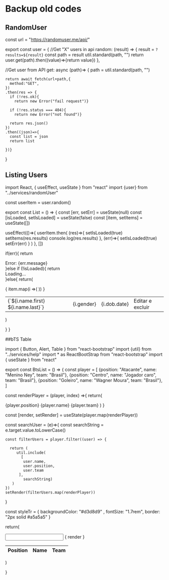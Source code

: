 # Backup old codes

## RandomUser

const url = "https://randomuser.me/api/"

export const user = {
//Get "X" users in api
random: (result) => {
result = `?results=${result}`
const path = result
util.standard(path, "")
return user.get(path).then((value)=>{return value})
},

//Get user from API
get: async (path)=> {
path = util.standard(path, "")

    return await fetch(url+path,{
      method:"GET",
    })
    .then(res => {
      if (!res.ok){
        return new Error("fail request")}

      if (!res.status === 404){
        return new Error("not found")}

      return res.json()
    })
    .then((json)=>{
      const list = json
      return list

    })}

}

## Listing Users

import React, { useEffect, useState } from "react"
import {user} from "../services/randomUser"

const userItem = user.random()

export const List = () => {
const [err, setErr] = useState(null)
const [isLoaded, setIsLoaded] = useState(false)
const [item, setItems] = useState([])

useEffect(()=>{
userItem.then(
(res)=>{
setIsLoaded(true)
setItems(res.results)
console.log(res.results)
},
(err)=>{
setIsLoaded(true)
setErr(err)
}
)
}, [])

if(err){
return <div>Error: {err.message}</div>
}else if (!isLoaded){
return <div>Loading...</div>
}else{
return(

<table>
{
item.map(i =>(
<tr key={i.id}>
<td className="name">{`${i.name.first} ${i.name.last}`}</td>
<td className="gender">{i.gender}</td>
<td className="bird">{i.dob.date}</td>
<td className="actions">Editar e excluir</td>
</tr>
))
}
</table>
)

}
}

##bTS Table

import { Button, Alert, Table } from "react-bootstrap"
import {util} from "../services/help"
import \* as ReactBootStrap from "react-bootstrap"
import { useState } from "react"

export const BtsList = () => {
const player = [
{position: "Atacante", name: "Menino Ney", team: "Brasil"},
{position: "Centro", name: "Jogador caro", team: "Brasil"},
{position: "Goleiro", name: "Wagner Moura", team: "Brasil"},
]

const renderPlayer = (player, index) =>{
return(
<tr key={index}>
<td>{player.position}</td>
<td>{player.name}</td>
<td>{player.team}</td>
</tr>
)
}

const [render, setRender] = useState(player.map(renderPlayer))

const searchUser = (e)=>{
const searchString = e.target.value.toLowerCase()

    const filterUsers = player.filter((user) => {

      return (
         util.include(
           [
            user.name,
            user.position,
            user.team
          ],
            searchString)
       )
    })
    setRender(filterUsers.map(renderPlayer))

}

const styleTr = {
backgroundColor: "#d3d8d9" ,
fontSize: "1.7rem",
border: "2px solid #a5a5a5"
}

return(
<div className="container table-bordered text-center table table-hover table-responsive" style={{border: "2px solid #a5a5a5"}}>
<input type="search" name="search" id="search" onKeyUpCapture={searchUser}/>
<Table>
<thead>
<tr style={styleTr}>
<th>Position</th>
<th>Name</th>
<th>Team</th>
</tr>
</thead>
<tbody>
{
render
}
</tbody>
</Table>
</div>
)

}
